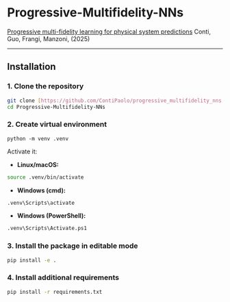 # Progressive-Multifidelity-NNs
[Progressive multi-fidelity learning for physical system predictions](https://arxiv.org/abs/2510.13762) Conti, Guo, Frangi, Manzoni, (2025)

---

## Installation

### 1. Clone the repository
```bash
git clone [https://github.com/ContiPaolo/progressive_multifidelity_nns.git](https://github.com/ContiPaolo/Progressive-Multifidelity-NNs)
cd Progressive-Multifidelity-NNs
```

### 2. Create virtual environment
```
python -m venv .venv
```
Activate it:

* **Linux/macOS:**

```bash
source .venv/bin/activate
```

* **Windows (cmd):**

```bash
.venv\Scripts\activate
```

* **Windows (PowerShell):**

```bash
.venv\Scripts\Activate.ps1
```

### 3. Install the package in editable mode

```bash
pip install -e .
```

### 4. Install additional requirements

```bash
pip install -r requirements.txt
```
